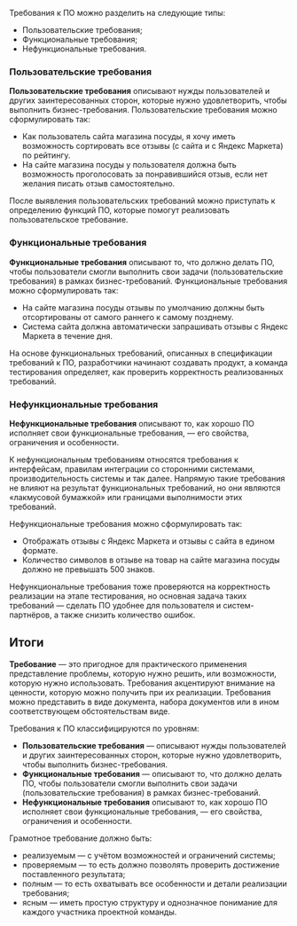 
Требования к ПО можно разделить на следующие типы: 
- Пользовательские требования;
- Функциональные требования;
- Нефункциональные требования.

### **Пользовательские требования**

**Пользовательские требования** описывают нужды пользователей и других заинтересованных сторон, которые нужно удовлетворить, чтобы выполнить бизнес-требования. Пользовательские требования можно сформулировать так:

- Как пользователь сайта магазина посуды, я хочу иметь возможность сортировать все отзывы (с сайта и с Яндекс Маркета) по рейтингу.
- На сайте магазина посуды у пользователя должна быть возможность проголосовать за понравившийся отзыв, если нет желания писать отзыв самостоятельно.

После выявления пользовательских требований можно приступать к определению функций ПО, которые помогут реализовать пользовательское требование.

### **Функциональные требования**

**Функциональные требования** описывают то, что должно делать ПО, чтобы пользователи смогли выполнить свои задачи (пользовательские требования) в рамках бизнес-требований. Функциональные требования можно сформулировать так:

- На сайте магазина посуды отзывы по умолчанию должны быть отсортированы от самого раннего к самому позднему.
- Система сайта должна автоматически запрашивать отзывы с Яндекс Маркета в течение дня.

На основе функциональных требований, описанных в спецификации требований к ПО, разработчики начинают создавать продукт, а команда тестирования определяет, как проверить корректность реализованных требований.

### **Нефункциональные требования**

**Нефункциональные требования** описывают то, как хорошо ПО исполняет свои функциональные требования, — его свойства, ограничения и особенности.

К нефункциональным требованиям относятся требования к интерфейсам, правилам интеграции со сторонними системами, производительность системы и так далее. Напрямую такие требования не влияют на результат функциональных требований, но они являются «лакмусовой бумажкой» или границами выполнимости этих требований.

Нефункциональные требования можно сформулировать так:

- Отображать отзывы с Яндекс Маркета и отзывы с сайта в едином формате.
- Количество символов в отзыве на товар на сайте магазина посуды должно не превышать 500 знаков.

Нефункциональные требования тоже проверяются на корректность реализации на этапе тестирования, но основная задача таких требований — сделать ПО удобнее для пользователя и систем-партнёров, а также снизить количество ошибок.

## Итоги
**Требование** — это пригодное для практического применения представление проблемы, которую нужно решить, или возможности, которую нужно использовать. Требования акцентируют внимание на ценности, которую можно получить при их реализации. Требования можно представить в виде документа, набора документов или в ином соответствующем обстоятельствам виде.

Требования к ПО классифицируются по уровням:

- **Пользовательские требования** — описывают нужды пользователей и других заинтересованных сторон, которые нужно удовлетворить, чтобы выполнить бизнес-требования.
- **Функциональные требования** — описывают то, что должно делать ПО, чтобы пользователи смогли выполнить свои задачи (пользовательские требования) в рамках бизнес-требований.
- **Нефункциональные требования** описывают то, как хорошо ПО исполняет свои функциональные требования, — его свойства, ограничения и особенности.

Грамотное требование должно быть:

- реализуемым — с учётом возможностей и ограничений системы;
- проверяемым — то есть должно позволять проверить достижение поставленного результата;
- полным — то есть охватывать все особенности и детали реализации требования;
- ясным — иметь простую структуру и однозначное понимание для каждого участника проектной команды.